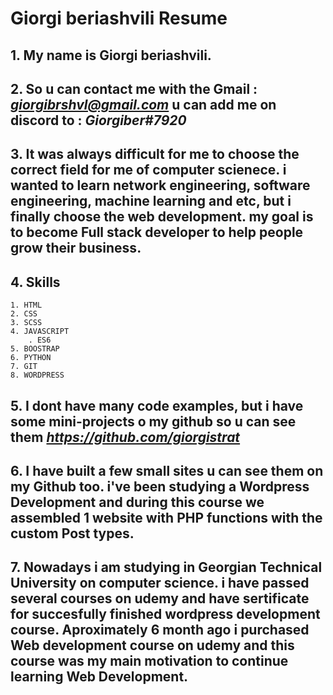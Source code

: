 # Giorgi beriashvili Resume

## 1. My name is Giorgi beriashvili.

## 2. So u can contact me with the Gmail : *giorgibrshvl@gmail.com* u can add me on discord to : *Giorgiber#7920*

## 3. It was always difficult for me to choose the correct field for me of computer scienece. i wanted to learn network engineering, software engineering, machine learning and etc, but i finally choose the web development. my goal is to become Full stack developer to help people grow their business.

## 4. Skills
    1. HTML
    2. CSS
    3. SCSS
    4. JAVASCRIPT
        . ES6
    5. BOOSTRAP
    6. PYTHON
    7. GIT
    8. WORDPRESS

## 5. I dont have many code examples, but i have some mini-projects o my github so u can see them *https://github.com/giorgistrat*

## 6. I have built a few small sites u can see them on my Github too. i've been studying a Wordpress Development and during this course we assembled 1 website with PHP functions with the custom Post types.

## 7. Nowadays i am studying in **Georgian Technical University** on computer science. i have passed several courses on udemy and have sertificate for succesfully finished wordpress development course. Aproximately 6 month ago i purchased Web development course on udemy and this course was my main motivation to continue learning Web Development.